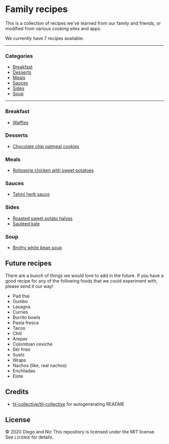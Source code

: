 # Family recipes
This is a collection of recipes we've learned from our family and friends, or modified
from various cooking sites and apps.

We currently have 7 recipes available.

---
### Categories
* [Breakfast](#breakfast)
* [Desserts](#desserts)
* [Meals](#meals)
* [Sauces](#sauces)
* [Sides](#sides)
* [Soup](#soup)

---
### Breakfast

- [Waffles](breakfast/waffles.md)

### Desserts

- [Chocolate chip oatmeal cookies](desserts/chocolate-chip-oatmeal-cookies.md)

### Meals

- [Rotisserie chicken with sweet potatoes](meals/rotisserie-chicken-sweet-potato.md)

### Sauces

- [Tahini herb sauce](sauces/tahini-herb-sauce.md)

### Sides

- [Roasted sweet potato halves](sides/roasted-sweet-potato-halves.md)
- [Sautéed kale](sides/sauteed-kale.md)

### Soup

- [Brothy white bean soup](soup/brothy-white-bean-soup.md)

## Future recipes
There are a bunch of things we would love to add in the future. If you have a good recipe
for any of the following foods that we could experiment with, please send it our way!
- Pad thai
- Gumbo
- Lasagna
- Curries
- Burrito bowls
- Pasta fresca
- Tacos
- Chili
- Arepas
- Colombian ceviche
- Stir fries
- Sushi
- Wraps
- Nachos (like, real nachos)
- Enchiladas
- Elote

## Credits
- [til-collective/til-collective](https://github.com/til-collective/til-collective)
for autogenerating README

## License
&copy; 2020 Diego and Nic
This repository is licensed under the MIT license. See `LICENSE` for details.

